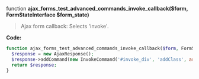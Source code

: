function **ajax_forms_test_advanced_commands_invoke_callback($form, FormStateInterface $form_state)**

> Ajax form callback: Selects 'invoke'.

**Code:**
```php
function ajax_forms_test_advanced_commands_invoke_callback($form, FormStateInterface $form_state) {
  $response = new AjaxResponse();
  $response->addCommand(new InvokeCommand('#invoke_div', 'addClass', array('error')));
  return $response;
}
```
